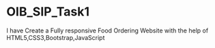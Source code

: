 # OIB_SIP_Task1
I have Create a Fully responsive Food Ordering Website with the help of HTML5,CSS3,Bootstrap,JavaScript 
